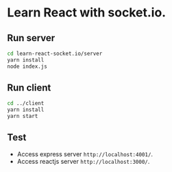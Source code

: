 # Learn React with socket.io.

## Run server

```sh
cd learn-react-socket.io/server
yarn install
node index.js
```

## Run client

```sh
cd ../client
yarn install
yarn start
```

## Test

- Access express server `http://localhost:4001/`.
- Access reactjs server `http://localhost:3000/`.